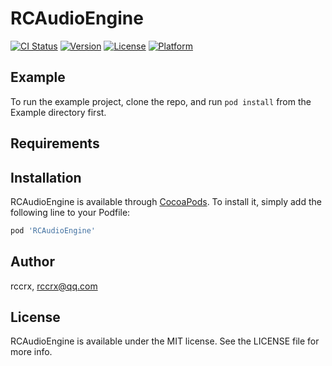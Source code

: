 # RCAudioEngine

[![CI Status](https://img.shields.io/travis/rccrx/RCAudioEngine.svg?style=flat)](https://travis-ci.org/rccrx/RCAudioEngine)
[![Version](https://img.shields.io/cocoapods/v/RCAudioEngine.svg?style=flat)](https://cocoapods.org/pods/RCAudioEngine)
[![License](https://img.shields.io/cocoapods/l/RCAudioEngine.svg?style=flat)](https://cocoapods.org/pods/RCAudioEngine)
[![Platform](https://img.shields.io/cocoapods/p/RCAudioEngine.svg?style=flat)](https://cocoapods.org/pods/RCAudioEngine)

## Example

To run the example project, clone the repo, and run `pod install` from the Example directory first.

## Requirements

## Installation

RCAudioEngine is available through [CocoaPods](https://cocoapods.org). To install
it, simply add the following line to your Podfile:

```ruby
pod 'RCAudioEngine'
```

## Author

rccrx, rccrx@qq.com

## License

RCAudioEngine is available under the MIT license. See the LICENSE file for more info.
